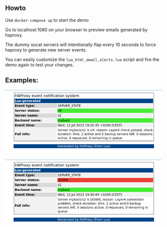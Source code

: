 ## Howto

Use `docker-compose up` to start the demo

Go to localhost:1080 on your browser to preview emails generated by haproxy.

The dummy socat servers will intentionally flap every 10 seconds to force haproxy to generate new server events.

You can easily customize the `lua_html_email_alerts.lua` script and fire the demo again to test your changes.

## Examples:

![SERVER_UP](SERVER_UP.png)

![SERVER_DOWN](SERVER_DOWN.png)
